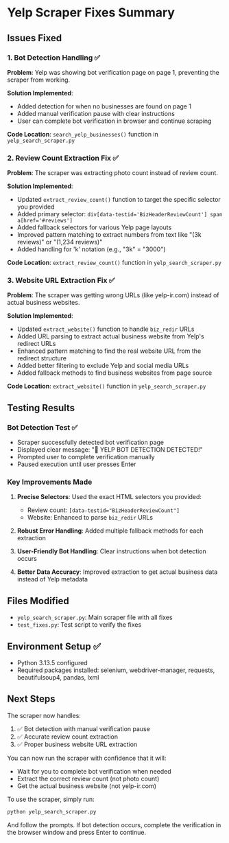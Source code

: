 # Yelp Scraper Fixes Summary

## Issues Fixed

### 1. Bot Detection Handling ✅

**Problem**: Yelp was showing bot verification page on page 1, preventing the scraper from working.

**Solution Implemented**:

- Added detection for when no businesses are found on page 1
- Added manual verification pause with clear instructions
- User can complete bot verification in browser and continue scraping

**Code Location**: `search_yelp_businesses()` function in `yelp_search_scraper.py`

### 2. Review Count Extraction Fix ✅

**Problem**: The scraper was extracting photo count instead of review count.

**Solution Implemented**:

- Updated `extract_review_count()` function to target the specific selector you provided
- Added primary selector: `div[data-testid='BizHeaderReviewCount'] span a[href='#reviews']`
- Added fallback selectors for various Yelp page layouts
- Improved pattern matching to extract numbers from text like "(3k reviews)" or "(1,234 reviews)"
- Added handling for 'k' notation (e.g., "3k" = "3000")

**Code Location**: `extract_review_count()` function in `yelp_search_scraper.py`

### 3. Website URL Extraction Fix ✅

**Problem**: The scraper was getting wrong URLs (like yelp-ir.com) instead of actual business websites.

**Solution Implemented**:

- Updated `extract_website()` function to handle `biz_redir` URLs
- Added URL parsing to extract actual business website from Yelp's redirect URLs
- Enhanced pattern matching to find the real website URL from the redirect structure
- Added better filtering to exclude Yelp and social media URLs
- Added fallback methods to find business websites from page source

**Code Location**: `extract_website()` function in `yelp_search_scraper.py`

## Testing Results

### Bot Detection Test ✅

- Scraper successfully detected bot verification page
- Displayed clear message: "🚨 YELP BOT DETECTION DETECTED!"
- Prompted user to complete verification manually
- Paused execution until user presses Enter

### Key Improvements Made

1. **Precise Selectors**: Used the exact HTML selectors you provided:

   - Review count: `[data-testid="BizHeaderReviewCount"]`
   - Website: Enhanced to parse `biz_redir` URLs

2. **Robust Error Handling**: Added multiple fallback methods for each extraction

3. **User-Friendly Bot Handling**: Clear instructions when bot detection occurs

4. **Better Data Accuracy**: Improved extraction to get actual business data instead of Yelp metadata

## Files Modified

- `yelp_search_scraper.py`: Main scraper file with all fixes
- `test_fixes.py`: Test script to verify the fixes

## Environment Setup ✅

- Python 3.13.5 configured
- Required packages installed: selenium, webdriver-manager, requests, beautifulsoup4, pandas, lxml

## Next Steps

The scraper now handles:

1. ✅ Bot detection with manual verification pause
2. ✅ Accurate review count extraction
3. ✅ Proper business website URL extraction

You can now run the scraper with confidence that it will:

- Wait for you to complete bot verification when needed
- Extract the correct review count (not photo count)
- Get the actual business website (not yelp-ir.com)

To use the scraper, simply run:

```bash
python yelp_search_scraper.py
```

And follow the prompts. If bot detection occurs, complete the verification in the browser window and press Enter to continue.
